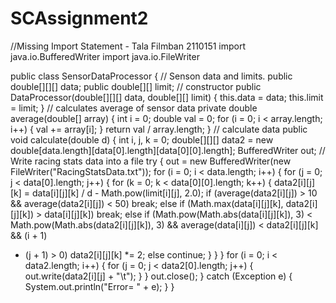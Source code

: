 # SCAssignment2

//Missing Import Statement - Tala Filmban 2110151
import java.io.BufferedWriter
import java.io.FileWriter

public class SensorDataProcessor {
// Senson data and limits.
public double[][][] data;
public double[][] limit;
// constructor
public DataProcessor(double[][][] data, double[][] limit) {
this.data = data;
this.limit = limit;
}
// calculates average of sensor data
private double average(double[] array) {
int i = 0;
double val = 0;
for (i = 0; i < array.length; i++) {
val += array[i];
}
return val / array.length;
}
// calculate data
public void calculate(double d) {
int i, j, k = 0;
double[][][] data2 = new
double[data.length][data[0].length][data[0][0].length];
BufferedWriter out;
// Write racing stats data into a file
try {
out = new BufferedWriter(new FileWriter("RacingStatsData.txt"));
for (i = 0; i < data.length; i++) {
for (j = 0; j < data[0].length; j++) {
for (k = 0; k < data[0][0].length; k++) {
data2[i][j][k] = data[i][j][k] / d -
Math.pow(limit[i][j], 2.0);
if (average(data2[i][j]) > 10 && average(data2[i][j])
< 50)
break;
else if (Math.max(data[i][j][k], data2[i][j][k]) >
data[i][j][k])
break;
else if (Math.pow(Math.abs(data[i][j][k]), 3) <
Math.pow(Math.abs(data2[i][j][k]), 3)
&& average(data[i][j]) < data2[i][j][k] && (i + 1)
* (j + 1) > 0)
data2[i][j][k] *= 2;
else
continue;
}
}
}
for (i = 0; i < data2.length; i++) {
for (j = 0; j < data2[0].length; j++) {
out.write(data2[i][j] + "\t");
}
}
out.close();
} catch (Exception e) {
System.out.println("Error= " + e);
}
}
